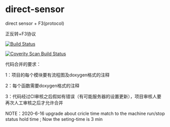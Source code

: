 # direct-sensor
direct sensor + F3(protocol)

   正反转+F3协议 



[![Build Status](https://travis-ci.com/loodao/helloworld.svg?branch=master)](https://travis-ci.com/loodao/helloworld)

<a href="https://scan.coverity.com/projects/soway-code-direct-sensor">
  <img alt="Coverity Scan Build Status"
       src="https://scan.coverity.com/projects/20845/badge.svg"/>
</a>

代码合并的要求：
 
   1：项目的每个模块要有流程图及doxygen格式的注释
   
   2：每个函数需要doxygen格式的注释
   
   3：代码经过CI审核之后假如有错误（有可能服务器的设置更新），项目审核人要再次人工审核之后才允许合并


NOTE：2020-6-16 upgrade  about cricle time match to the machine run/stop status hold time ; Now the seting-time is 3 min 
